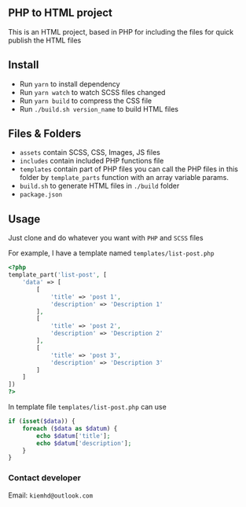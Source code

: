 ## PHP to HTML project

This is an HTML project, based in PHP for including the files for quick publish the HTML files

## Install

+ Run `yarn` to install dependency
+ Run `yarn watch` to watch SCSS files changed
+ Run `yarn build` to compress the CSS file
+ Run `./build.sh version_name` to build HTML files

## Files & Folders

- `assets` contain SCSS, CSS, Images, JS files
- `includes` contain included PHP functions file
- `templates` contain part of PHP files you can call the PHP files in this folder by `template_parts` function with an
  array variable params.
- `build.sh` to generate HTML files in `./build` folder
- `package.json`

## Usage

Just clone and do whatever you want with `PHP` and `SCSS` files

For example, I have a template named `templates/list-post.php`

```PHP
<?php
template_part('list-post', [
    'data' => [
        [
            'title' => 'post 1',
            'description' => 'Description 1'
        ],
        [
            'title' => 'post 2',
            'description' => 'Description 2'
        ],
        [
            'title' => 'post 3',
            'description' => 'Description 3'
        ]
    ]
])
?>
```

In template file `templates/list-post.php` can use

```PHP
if (isset($data)) {
    foreach ($data as $datum) {
        echo $datum['title'];
        echo $datum['description'];
    }
}
```

### Contact developer

Email: `kiemhd@outlook.com`
